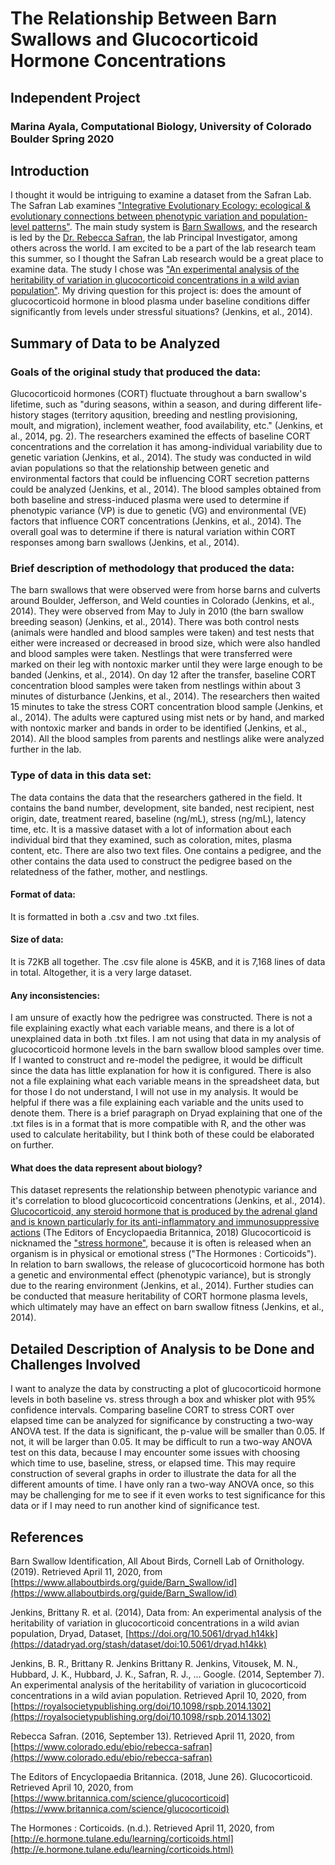 # The Relationship Between Barn Swallows and Glucocorticoid Hormone Concentrations
## Independent Project 
### Marina Ayala, Computational Biology, University of Colorado Boulder Spring 2020

## Introduction
I thought it would be intriguing to examine a dataset from the Safran Lab. The Safran Lab examines ["Integrative Evolutionary Ecology: ecological & evolutionary connections between phenotypic variation and population-level patterns"](http://www.safran-lab.com/). The main study system is [Barn Swallows](https://www.allaboutbirds.org/guide/Barn_Swallow/id), and the research is led by the [Dr. Rebecca Safran](https://www.colorado.edu/ebio/rebecca-safran), the lab Principal Investigator, among others across the world. I am excited to be a part of the lab research team this summer, so I thought the Safran Lab research would be a great place to examine data. The study I chose was ["An experimental analysis of the heritability of variation in glucocorticoid concentrations in a wild avian population"](https://royalsocietypublishing.org/doi/10.1098/rspb.2014.1302). My driving question for this project is: does the amount of glucocorticoid hormone in blood plasma under baseline conditions differ significantly from levels under stressful situations?
(Jenkins, et al., 2014). 

## Summary of Data to be Analyzed
### Goals of the original study that produced the data:
Glucocorticoid hormones (CORT) fluctuate throughout a barn swallow's lifetime, such as "during seasons, within a season, and during different life-history stages (territory aqusition, breeding and nestling provisioning, moult, and migration), inclement weather, food availability, etc." (Jenkins, et al., 2014, pg. 2). The researchers examined the effects of baseline CORT concentrations and the correlation it has among-individual variability due to genetic variation (Jenkins, et al., 2014). The study was conducted in wild avian populations so that the relationship between genetic and environmental factors that could be influencing CORT secretion patterns could be analyzed (Jenkins, et al., 2014). The blood samples obtained from both baseline and stress-induced plasma were used to determine if phenotypic variance (VP) is due to genetic (VG) and environmental (VE) factors that influence CORT concentrations (Jenkins, et al., 2014). The overall goal was to determine if there is natural variation within CORT responses among barn swallows (Jenkins, et al., 2014). 
### Brief description of methodology that produced the data:
The barn swallows that were observed were from horse barns and culverts around Boulder, Jefferson, and Weld counties in Colorado (Jenkins, et al., 2014). They were observed from May to July in 2010 (the barn swallow breeding season) (Jenkins, et al., 2014). There was both control nests (animals were handled and blood samples were taken) and test nests that either were increased or decreased in brood size, which were also handled and blood samples were taken. Nestlings that were transferred were marked on their leg with nontoxic marker until they were large enough to be banded  (Jenkins, et al., 2014). On day 12 after the transfer, baseline CORT concentration blood samples were taken from nestlings within about 3 minutes of disturbance (Jenkins, et al., 2014). The researchers then waited 15 minutes to take the stress CORT concentration blood sample (Jenkins, et al., 2014). The adults were captured using mist nets or by hand, and marked with nontoxic marker and bands in order to be identified (Jenkins, et al., 2014). All the blood samples from parents and nestlings alike were analyzed further in the lab.
### Type of data in this data set:
The data contains the data that the researchers gathered in the field. It contains the band number, development, site banded, nest recipient, nest origin, date, treatment reared, baseline (ng/mL), stress (ng/mL), latency time, etc. It is a massive dataset with a lot of information about each individual bird that they examined, such as coloration, mites, plasma content, etc. There are also two text files. One contains a pedigree, and the other contains the data used to construct the pedigree based on the relatedness of the father, mother, and nestlings. 
#### Format of data:
It is formatted in both a .csv and two .txt files.
#### Size of data: 
It is 72KB all together. The .csv file alone is 45KB, and it is 7,168 lines of data in total. Altogether, it is a very large dataset.
#### Any inconsistencies:
I am unsure of exactly how the pedrigree was constructed. There is not a file explaining exactly what each variable means, and there is a lot of unexplained data in both .txt files. I am not using that data in my analysis of glucocorticoid hormone levels in the barn swallow blood samples over time. If I wanted to construct and re-model the pedigree, it would be difficult since the data has little explanation for how it is configured. There is also not a file explaining what each variable means in the spreadsheet data, but for those I do not understand, I will not use in my analysis. It would be helpful if there was a file explaining each variable and the units used to denote them. There is a brief paragraph on Dryad explaining that one of the .txt files is in a format that is more compatible with R, and the other was used to calculate heritability, but I think both of these could be elaborated on further. 
#### What does the data represent about biology?
This dataset represents the relationship between phenotypic variance and it's correlation to blood glucocorticoid concentrations (Jenkins, et al., 2014). [Glucocorticoid, any steroid hormone that is produced by the adrenal gland and is known particularly for its anti-inflammatory and immunosuppressive actions](https://www.britannica.com/science/glucocorticoid) (The Editors of Encyclopaedia Britannica, 2018) Glucocorticoid is nicknamed the ["stress hormone"](http://e.hormone.tulane.edu/learning/corticoids.html), because it is often is released when an organism is in physical or emotional stress ("The Hormones : Corticoids"). In relation to barn swallows, the release of glucocorticoid hormone has both a genetic and environmental effect (phenotypic variance), but is strongly due to the rearing environment (Jenkins, et al., 2014). Further studies can be conducted that measure heritability of CORT hormone plasma levels, which ultimately may have an effect on barn swallow fitness (Jenkins, et al., 2014).

## Detailed Description of Analysis to be Done and Challenges Involved
I want to analyze the data by constructing a plot of glucocorticoid hormone levels in both baseline vs. stress through a box and whisker plot with 95% confidence intervals. Comparing baseline CORT to stress CORT over elapsed time can be analyzed for significance by constructing a two-way ANOVA test. If the data is significant, the p-value will be smaller than 0.05. If not, it will be larger than 0.05. It may be difficult to run a two-way ANOVA test on this data, because I may encounter some issues with choosing which time to use, baseline, stress, or elapsed time. This may require construction of several graphs in order to illustrate the data for all the different amounts of time. I have only ran a two-way ANOVA once, so this may be challenging for me to see if it even works to test significance for this data or if I may need to run another kind of significance test. 

## References
Barn Swallow Identification, All About Birds, Cornell Lab of Ornithology. (2019). Retrieved April 11, 2020, from [https://www.allaboutbirds.org/guide/Barn_Swallow/id](https://www.allaboutbirds.org/guide/Barn_Swallow/id)

Jenkins, Brittany R. et al. (2014), Data from: An experimental analysis of the heritability of variation in glucocorticoid concentrations in a wild avian population, Dryad, Dataset, [https://doi.org/10.5061/dryad.h14kk](https://datadryad.org/stash/dataset/doi:10.5061/dryad.h14kk)

Jenkins, B. R., Brittany R. Jenkins Brittany R. Jenkins, Vitousek, M. N., Hubbard, J. K., Hubbard, J. K., Safran, R. J., … Google. (2014, September 7). An experimental analysis of the heritability of variation in glucocorticoid concentrations in a wild avian population. Retrieved April 10, 2020, from [https://royalsocietypublishing.org/doi/10.1098/rspb.2014.1302](https://royalsocietypublishing.org/doi/10.1098/rspb.2014.1302)

Rebecca Safran. (2016, September 13). Retrieved April 11, 2020, from [https://www.colorado.edu/ebio/rebecca-safran](https://www.colorado.edu/ebio/rebecca-safran)

The Editors of Encyclopaedia Britannica. (2018, June 26). Glucocorticoid. Retrieved April 10, 2020, from [https://www.britannica.com/science/glucocorticoid](https://www.britannica.com/science/glucocorticoid)

The Hormones : Corticoids. (n.d.). Retrieved April 11, 2020, from [http://e.hormone.tulane.edu/learning/corticoids.html](http://e.hormone.tulane.edu/learning/corticoids.html)


